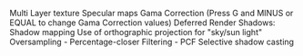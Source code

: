 Multi Layer texture
Specular maps
Gama Correction (Press G and MINUS or EQUAL to change Gama Correction values)
Deferred Render
Shadows:
	Shadow mapping
	Use of orthographic projection for "sky/sun light"
	Oversampling - Percentage-closer Filtering - PCF
	Selective shadow casting